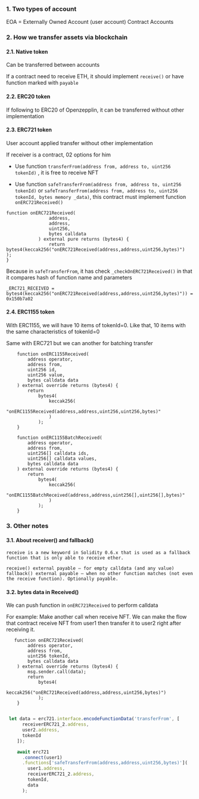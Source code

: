 ### 1. Two types of account
EOA = Externally Owned Account (user account)
Contract Accounts

### 2. How we transfer assets via blockchain
#### 2.1. Native token 
Can be transferred between accounts

If a contract need to receive ETH, it should implement `receive()` or have function marked with `payable`

#### 2.2. ERC20 token 
If following to ERC20 of Openzepplin, it can be transferred without other implementation

#### 2.3. ERC721 token
User account applied transfer without other implementation

If receiver is a contract, 02 options for him

* Use function `transferFrom(address from, address to, uint256 tokenId)` , it is free to receive NFT

* Use function `safeTransferFrom(address from, address to, uint256 tokenId)` or `safeTransferFrom(address from, address to, uint256 tokenId, bytes memory _data)`, this contract must implement function `onERC721Received()`

```solidity
function onERC721Received(
                address,
                address,
                uint256,
                bytes calldata
            ) external pure returns (bytes4) {
                return bytes4(keccak256("onERC721Received(address,address,uint256,bytes)")
);
}
```

Because in `safeTransferFrom`, it has check `_checkOnERC721Received()` in that it compares hash of function name and parameters
```solidity
_ERC721_RECEIVED = bytes4(keccak256("onERC721Received(address,address,uint256,bytes)")) = 0x150b7a02
```

#### 2.4. ERC1155 token
With ERC1155, we will have 10 items of tokenId=0. Like that, 10 items with the same characteristics of tokenId=0

Same with ERC721 but we can another for batching transfer
```solidity
    function onERC1155Received(
        address operator,
        address from,
        uint256 id,
        uint256 value,
        bytes calldata data
    ) external override returns (bytes4) {
        return
            bytes4(
                keccak256(
                    "onERC1155Received(address,address,uint256,uint256,bytes)"
                )
            );
    }

    function onERC1155BatchReceived(
        address operator,
        address from,
        uint256[] calldata ids,
        uint256[] calldata values,
        bytes calldata data
    ) external override returns (bytes4) {
        return
            bytes4(
                keccak256(
                    "onERC1155BatchReceived(address,address,uint256[],uint256[],bytes)"
                )
            );
    }
```

### 3. Other notes
#### 3.1. About receiver() and fallback()
```text
receive is a new keyword in Solidity 0.6.x that is used as a fallback function that is only able to receive ether.

receive() external payable — for empty calldata (and any value)
fallback() external payable — when no other function matches (not even the receive function). Optionally payable.
```

#### 3.2. bytes data in Received()
We can push function in `onERC721Received` to perform calldata 

For example: Make another call when receive NFT. We can make the flow that contract receive NFT from user1 then transfer it to user2 right after receiving it.
```solidity
   function onERC721Received(
        address operator,
        address from,
        uint256 tokenId,
        bytes calldata data
    ) external override returns (bytes4) {
        msg.sender.call(data);
        return
            bytes4(
                keccak256("onERC721Received(address,address,uint256,bytes)")
            );
    }
```

```javascript

 let data = erc721.interface.encodeFunctionData('transferFrom', [
      receiverERC721_2.address,
      user2.address,
      tokenId
    ]);

    await erc721
      .connect(user1)
      .functions['safeTransferFrom(address,address,uint256,bytes)'](
        user1.address,
        receiverERC721_2.address,
        tokenId,
        data
      );
```





